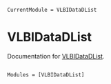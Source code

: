 ```@meta
CurrentModule = VLBIDataDList
```

# VLBIDataDList

Documentation for [VLBIDataDList](https://github.com/EHTJulia/VLBIDataDList.jl).

```@index
```

```@autodocs
Modules = [VLBIDataDList]
```
